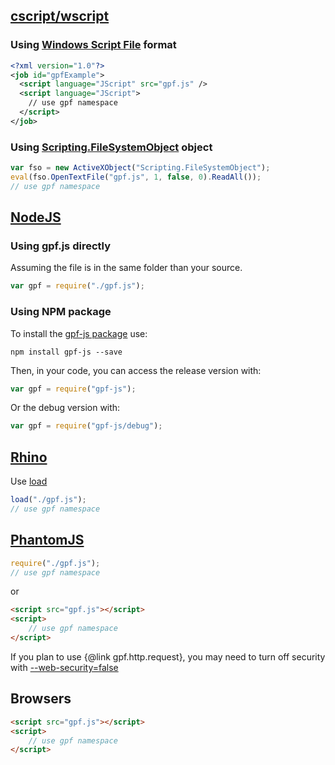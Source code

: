 ## [cscript/wscript](http://technet.microsoft.com/en-us/library/bb490887.aspx)

### Using [Windows Script File](https://en.wikipedia.org/wiki/Windows_Script_File) format

```xml
<?xml version="1.0"?>
<job id="gpfExample">
  <script language="JScript" src="gpf.js" />
  <script language="JScript">
    // use gpf namespace
  </script>
</job>
```

### Using [Scripting.FileSystemObject](https://msdn.microsoft.com/en-us/library/aa711216%28v=vs.71%29.aspx) object

```javascript
var fso = new ActiveXObject("Scripting.FileSystemObject");
eval(fso.OpenTextFile("gpf.js", 1, false, 0).ReadAll());
// use gpf namespace
```

## [NodeJS](http://nodejs.org/)

### Using gpf.js directly

Assuming the file is in the same folder than your source.

```javascript
var gpf = require("./gpf.js");
```

### Using NPM package

To install the [gpf-js package](https://www.npmjs.com/package/gpf-js) use:

`
npm install gpf-js --save
`

Then, in your code, you can access the release version with:

```javascript
var gpf = require("gpf-js");
```

Or the debug version with:

```javascript
var gpf = require("gpf-js/debug");
```

## [Rhino](https://developer.mozilla.org/en-US/docs/Mozilla/Projects/Rhino)

Use [load](https://developer.mozilla.org/en-US/docs/Mozilla/Projects/Rhino/Shell#load.28.5Bfilename.2C_....5D.29)

```javascript
load("./gpf.js");
// use gpf namespace
```

## [PhantomJS](http://phantomjs.org/)

```javascript
require("./gpf.js");
// use gpf namespace
```

or

```html
<script src="gpf.js"></script>
<script>
    // use gpf namespace
</script>
```

If you plan to use {@link gpf.http.request}, you may need to turn off security with
[--web-security=false](http://phantomjs.org/api/command-line.html)   

## Browsers

```html
<script src="gpf.js"></script>
<script>
    // use gpf namespace
</script>
```
